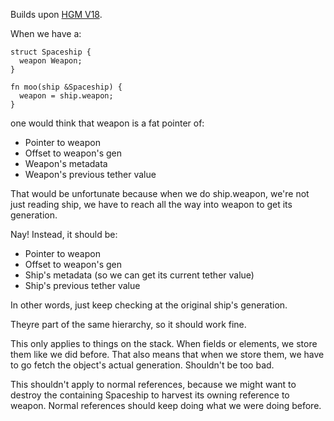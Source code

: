 Builds upon [HGM V18](HGMv16,17,18.md).

When we have a:

```
struct Spaceship {
  weapon Weapon;
}

fn moo(ship &Spaceship) {
  weapon = ship.weapon;
}
```

one would think that weapon is a fat pointer of:

 * Pointer to weapon
 * Offset to weapon's gen
 * Weapon's metadata
 * Weapon's previous tether value

That would be unfortunate because when we do ship.weapon, we're not
just reading ship, we have to reach all the way into weapon to get its
generation.

Nay! Instead, it should be:

 * Pointer to weapon
 * Offset to weapon's gen
 * Ship's metadata (so we can get its current tether value)
 * Ship's previous tether value

In other words, just keep checking at the original ship's generation.

Theyre part of the same hierarchy, so it should work fine.

This only applies to things on the stack. When fields or elements, we
store them like we did before. That also means that when we store them,
we have to go fetch the object's actual generation. Shouldn't be too
bad.

This shouldn't apply to normal references, because we might want to
destroy the containing Spaceship to harvest its owning reference to
weapon. Normal references should keep doing what we were doing before.
